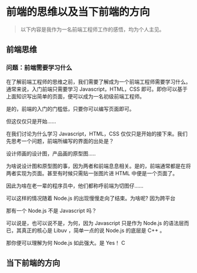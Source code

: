 # 前端的思维以及当下前端的方向

> 以下内容是我作为一名前端工程师工作的感悟，均为个人主见。

## 前端思维

### 问题：前端需要学习什么

在了解前端工程师的思维之前，我们需要了解成为一个前端工程师需要学习什么。通常来说，入门前端只需要学习 Javascript，HTML，CSS 即可。即你可以基于上面知识写出简单的页面，便可以成为一名初级前端工程师。

是的，前端的入门的门槛低，只要你可以编写页面即可。

但这仅仅只是开始......

在我们讨论为什么学习 Javascript，HTML，CSS 仅仅只是开始的接下来。我们先思考一个问题，前端所编写的界面的出处是？

设计师画的设计图，产品画的原型图.....

为啥说设计图和原型图的事，因为两者和前端息息相关。是的，前端通常都是在将两者实现为页面。甚至有时候只需贴一张图片进 HTML 中便是一个页面了。

因此为啥在老一辈的程序员中，他们都称呼前端为切图仔......

可以这样的情况随着 Node.js 的出现慢慢走向了结束。为啥呢? 因为跨平台

那有一个 Node.js 不是 Javascript 吗？

可以说是，也可以说不是，为何，因为 Javascript 只是作为 Node.js 的语法层而已，其真正的核心是 Libuv ，简单一点的说 Node.js 的底层是 C++ 。

那你便可以理解为何 Node.js 如此强大。是 Yes！ C

## 当下前端的方向




